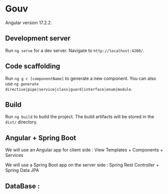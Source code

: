 # Gouv

Angular version 17.2.2.

## Development server

Run `ng serve` for a dev server.
Navigate to `http://localhost:4200/`.

## Code scaffolding

Run `ng g c [componentName]` to generate a new component.
You can also use `ng generate directive|pipe|service|class|guard|interface|enum|module`.

## Build

Run `ng build` to build the project. The build artifacts will be stored in the `dist/` directory.

## Angular + Spring Boot

We will use an Angular app for client side :
View Templates + Components + Services

We will use a Spring Boot app on the server side :
Spring Rest Controller + Spring Data JPA

## DataBase :
